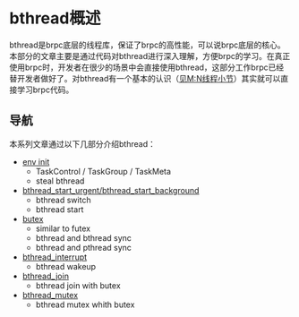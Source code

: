 # bthread概述

bthread是brpc底层的线程库，保证了brpc的高性能，可以说brpc底层的核心。本部分的文章主要是通过代码对bthread进行深入理解，方便brpc的学习。在真正使用brpc时，开发者在很少的场景中会直接使用bthread，这部分工作brpc已经替开发者做好了。对bthread有一个基本的认识（[见M:N线程小节](https://github.com/joeylichang/joeylichang.github.io/blob/master/src/rpc/overview.md)）其实就可以直接学习brpc代码。

## 导航
本系列文章通过以下几部分介绍bthread：

* [env init](https://github.com/joeylichang/joeylichang.github.io/blob/master/src/rpc/brpc/bthread/init.md)
	* TaskControl / TaskGroup / TaskMeta
	* steal bthread
* [bthread_start_urgent/bthread_start_background](https://github.com/joeylichang/joeylichang.github.io/blob/master/src/rpc/brpc/bthread/bthread_start.md)
	* bthread switch
	* bthread start
* [butex](https://github.com/joeylichang/joeylichang.github.io/blob/master/src/rpc/brpc/bthread/butex.md)
	* similar to futex
	* bthread and bthread sync
	* bthread and pthread sync
* [bthread_interrupt](https://github.com/joeylichang/joeylichang.github.io/blob/master/src/rpc/brpc/bthread/bthread_interrupt.md)
	* bthread wakeup
* [bthread_join](https://github.com/joeylichang/joeylichang.github.io/blob/master/src/rpc/brpc/bthread/bthread_join.md)
	* bthread join with butex
* [bthread_mutex](https://github.com/joeylichang/joeylichang.github.io/tree/master/src/rpc/brpc/bthread)
	* bthread mutex whith butex

